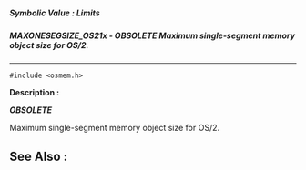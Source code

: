 ##### Symbolic Value : Limits
##### MAXONESEGSIZE_OS21x - *OBSOLETE* Maximum single-segment memory object size for OS/2.
---
```
#include <osmem.h>
```
**Description :**

***OBSOLETE***

Maximum single-segment memory object size for OS/2.

**See Also :**
---
